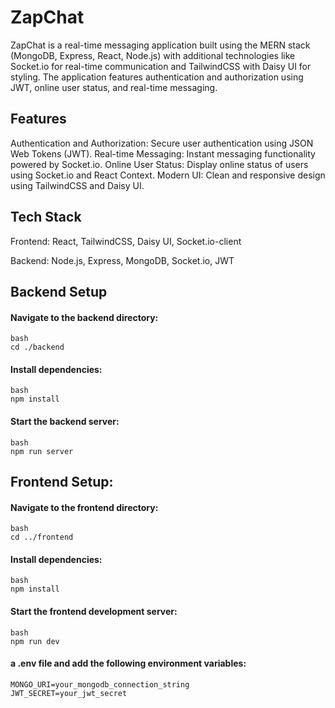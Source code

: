 # ZapChat
 
ZapChat is a real-time messaging application built using the MERN stack (MongoDB, Express, React, Node.js) with additional technologies like Socket.io for real-time communication and TailwindCSS with Daisy UI for styling. The application features authentication and authorization using JWT, online user status, and real-time messaging.

## Features

Authentication and Authorization: Secure user authentication using JSON Web Tokens (JWT).
Real-time Messaging: Instant messaging functionality powered by Socket.io.
Online User Status: Display online status of users using Socket.io and React Context.
Modern UI: Clean and responsive design using TailwindCSS and Daisy UI.


 ## Tech Stack



Frontend: React, TailwindCSS, Daisy UI, Socket.io-client


Backend: Node.js, Express, MongoDB, Socket.io, JWT




 ## Backend Setup

####	Navigate to the backend directory:
	bash
	cd ./backend

 
####	Install dependencies:
	bash
	npm install

####	Start the backend server:
	bash
	npm run server



## Frontend Setup:

#### Navigate to the frontend directory:
	bash
	cd ../frontend

 
#### Install dependencies:
	bash
	npm install

 
#### Start the frontend development server:
	bash
	npm run dev



#### a .env file and add the following environment variables:
	MONGO_URI=your_mongodb_connection_string
	JWT_SECRET=your_jwt_secret

 

 
